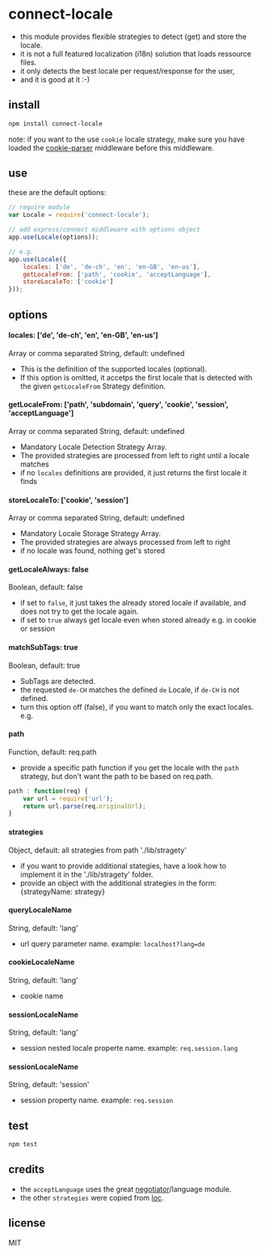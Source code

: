 # connect-locale

 - this module provides flexible strategies to detect (get) and store the locale.
 - it is not a full featured localization (i18n) solution that loads ressource files.
 - it only detects the best locale per request/response for the user,
 - and it is good at it :-)


## install
```bash
npm install connect-locale
```
note: if you want to the use `cookie` locale strategy, make sure you have loaded the [cookie-parser](https://github.com/expressjs/cookie-parser) middleware before this middleware.

## use

these are the default options:

```js
// require module
var Locale = require('connect-locale');

// add express/connect middleware with options object
app.use(Locale(options));

// e.g.
app.use(Locale({
    locales: ['de', 'de-ch', 'en', 'en-GB', 'en-us'],
    getLocaleFrom: ['path', 'cookie', 'acceptLanguage'],
    storeLocaleTo: ['cookie']
}));
```

## options

#### locales: ['de', 'de-ch', 'en', 'en-GB', 'en-us']
Array or comma separated String, default: undefined

 - This is the definition of the supported locales (optional).
 - If this option is omitted, it accetps the first locale that is detected with the given `getLocaleFrom` Strategy definition.


#### getLocaleFrom: ['path', 'subdomain', 'query', 'cookie', 'session', 'acceptLanguage']
Array or comma separated String, default: undefined

 - Mandatory Locale Detection Strategy Array.
 - The provided strategies are processed from left to right until a locale matches
 - if no `locales` definitions are provided, it just returns the first locale it finds


#### storeLocaleTo: ['cookie', 'session']
Array or comma separated String, default: undefined

 - Mandatory Locale Storage Strategy Array.
 - The provided strategies are always processed from left to right
 - if no locale was found, nothing get's stored

#### getLocaleAlways: false
Boolean, default: false

 - if set to `false`, it just takes the already stored locale if available, and does not try to get the locale again. 
 - if set to `true` always get locale even when stored already e.g. in cookie or session

#### matchSubTags: true
Boolean, default: true

 - SubTags are detected. 
 - the requested `de-CH` matches the defined `de` Locale, if `de-CH` is not defined.
 - turn this option off (false), if you want to match only the exact locales. e.g. 

#### path
Function, default: req.path

 - provide a specific path function if you get the locale with the `path` strategy, but don't want the path to be based on req.path.
  
  ```js
  path : function(req) {
  	  var url = require('url');
  	  return url.parse(req.originalUrl);
  }
  ```

#### strategies
Object, default: all strategies from path './lib/stragety'

 - if you want to provide additional stategies, have a look how to implement it in the './lib/stragety' folder.
 - provide an object with the additional strategies in the form: {strategyName: strategy}
  
#### queryLocaleName
String, default: 'lang'

 - url query parameter name. example: `localhost?lang=de`

#### cookieLocaleName
String, default: 'lang'

 - cookie name
  
#### sessionLocaleName
String, default: 'lang'

 - session nested locale properte name. example: `req.session.lang`
	  

#### sessionLocaleName
String, default: 'session'

 - session property name. example: `req.session`
	 


## test
```bash
npm test
```

## credits
 * the `acceptLanguage` uses the great [negotiator](https://github.com/jshttp/negotiator)/language module.
 * the other `strategies` were copied from [loc](https://github.com/intesso/loc).

## license
MIT
